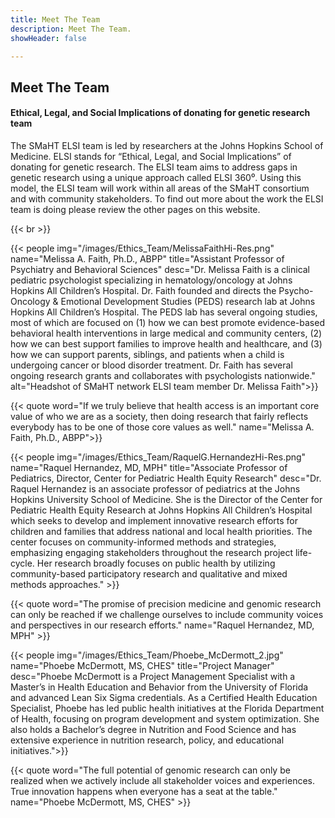 ```yaml
---
title: Meet The Team
description: Meet The Team.
showHeader: false

---
```


## Meet The Team


#### Ethical, Legal, and Social Implications of donating for genetic research team

The SMaHT ELSI team is led by researchers at the Johns Hopkins School of Medicine. ELSI stands for “Ethical, Legal, and Social Implications” of donating for genetic research. The ELSI team aims to address gaps in genetic research using a unique approach called ELSI 360⁰. Using this model, the ELSI team will work within all areas of the SMaHT consortium and with community stakeholders. To find out more about the work the ELSI team is doing please review the other pages on this website.  

{{< br >}}

{{< people img="/images/Ethics_Team/MelissaFaithHi-Res.png" name="Melissa A. Faith, Ph.D., ABPP" title="Assistant Professor of Psychiatry and Behavioral Sciences" desc="Dr. Melissa Faith is a clinical pediatric psychologist specializing in hematology/oncology at Johns Hopkins All Children’s Hospital. Dr. Faith founded and directs the Psycho-Oncology & Emotional Development Studies (PEDS) research lab at Johns Hopkins All Children’s Hospital. The PEDS lab has several ongoing studies, most of which are focused on (1) how we can best promote evidence-based behavioral health interventions in large medical and community centers, (2) how we can best support families to improve health and healthcare, and (3) how we can support parents, siblings, and patients when a child is undergoing cancer or blood disorder treatment. Dr. Faith has several ongoing research grants and collaborates with psychologists nationwide." alt="Headshot of SMaHT network ELSI team member Dr. Melissa Faith">}}

{{< quote word="If we truly believe that health access is an important core value of who we are as a society, then doing research that fairly reflects everybody has to be one of those core values as well." name="Melissa A. Faith, Ph.D., ABPP">}}

{{< people img="/images/Ethics_Team/RaquelG.HernandezHi-Res.png" name="Raquel Hernandez, MD, MPH" title="Associate Professor of Pediatrics, Director, Center for Pediatric Health Equity Research" desc="Dr. Raquel Hernandez is an associate professor of pediatrics at the Johns Hopkins University School of Medicine. She is the Director of the Center for Pediatric Health Equity Research at Johns Hopkins All Children’s Hospital which seeks to develop and implement innovative research efforts for children and families that address national and local health priorities. The center focuses on community-informed methods and strategies, emphasizing engaging stakeholders throughout the research project life-cycle. Her research broadly focuses on public health by utilizing community-based participatory research and qualitative and mixed methods approaches." >}}

{{< quote word="The promise of precision medicine and genomic research can only be reached if we challenge ourselves to include community voices and perspectives in our research efforts." name="Raquel Hernandez, MD, MPH" >}}

{{< people img="/images/Ethics_Team/Phoebe_McDermott_2.jpg" name="Phoebe McDermott, MS, CHES" title="Project Manager" desc="Phoebe McDermott is a Project Management Specialist with a Master’s in Health Education and Behavior from the University of Florida and advanced Lean Six Sigma credentials. As a Certified Health Education Specialist, Phoebe has led public health initiatives at the Florida Department of Health, focusing on program development and system optimization. She also holds a Bachelor’s degree in Nutrition and Food Science and has extensive experience in nutrition research, policy, and educational initiatives.">}}

{{< quote word="The full potential of genomic research can only be realized when we actively include all stakeholder voices and experiences. True innovation happens when everyone has a seat at the table." name="Phoebe McDermott, MS, CHES" >}}
